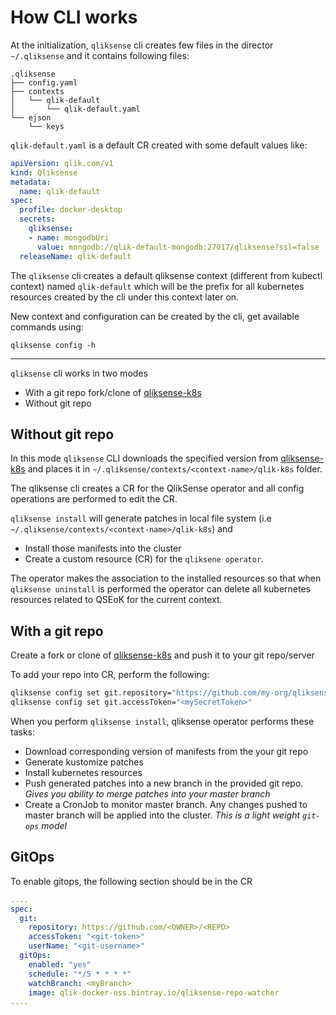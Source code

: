 # How CLI works

At the initialization, `qliksense` cli creates few files in the director `~/.qliksense` and it contains following files:

```console
.qliksense
├── config.yaml
├── contexts
│   └── qlik-default
│       └── qlik-default.yaml
└── ejson
    └── keys
```

`qlik-default.yaml` is a default CR created with some default values like:

```yaml
apiVersion: qlik.com/v1
kind: Qliksense
metadata:
  name: qlik-default
spec:
  profile: docker-desktop
  secrets:
    qliksense:
    - name: mongodbUri
      value: mongodb://qlik-default-mongodb:27017/qliksense?ssl=false
  releaseName: qlik-default
```

The `qliksense` cli creates a default qliksense context (different from kubectl context) named `qlik-default` which will be the prefix for all kubernetes resources created by the cli under this context later on. 

New context and configuration can be created by the cli, get available commands using:

```console
qliksense config -h
```

---

`qliksense` cli works in two modes

- With a git repo fork/clone of [qliksense-k8s](https://github.com/qlik-oss/qliksense-k8s)
- Without git repo

## Without git repo

In this mode `qliksense` CLI downloads the specified version from [qliksense-k8s](https://github.com/qlik-oss/qliksense-k8s) and places it in `~/.qliksense/contexts/<context-name>/qlik-k8s` folder.

The qliksense cli creates a CR for the QlikSense operator and all config operations are performed to edit the CR.

`qliksense install` will generate patches in local file system (i.e `~/.qliksense/contexts/<context-name>/qlik-k8s`) and

- Install those manifests into the cluster 
- Create a custom resource (CR) for the `qliksene operator`.

The operator makes the association to the installed resources so that when `qliksense uninstall` is performed the operator can delete all kubernetes resources related to QSEoK for the current context.

## With a git repo

Create a fork or clone of [qliksense-k8s](https://github.com/qlik-oss/qliksense-k8s) and push it to your git repo/server

To add your repo into CR, perform the following:

```bash
qliksense config set git.repository="https://github.com/my-org/qliksense-k8s"
qliksense config set git.accessToken="<mySecretToken>"
```

When you perform `qliksense install`, qliksense operator performs these tasks:

- Download corresponding version of manifests from the your git repo
- Generate kustomize patches
- Install kubernetes resources
- Push generated patches into a new branch in the provided git repo. _Gives you ability to merge patches into your master branch_
- Create a CronJob to monitor master branch. Any changes pushed to master branch will be applied into the cluster. _This is a light weight `git-ops` model_

## GitOps

To enable gitops, the following section should be in the CR

```yaml
....
spec:
  git:
    repository: https://github.com/<OWNER>/<REPO>
    accessToken: "<git-token>"
    userName: "<git-username>"
  gitOps:
    enabled: "yes"
    schedule: "*/5 * * * *"
    watchBranch: <myBranch>
    image: qlik-docker-oss.bintray.io/qliksense-repo-watcher
....
```
